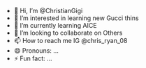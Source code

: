 - 👋 Hi, I’m @ChristianGigi
- 👀 I’m interested in learning new Gucci thins
- 🌱 I’m currently learning AICE
- 💞️ I’m looking to collaborate on Others 
- 📫 How to reach me IG @chris_ryan_08
- 😄 Pronouns: ...
- ⚡ Fun fact: ...

<!---
ChristianGigi/ChristianGigi is a ✨ special ✨ repository because its `README.md` (this file) appears on your GitHub profile.
You can click the Preview link to take a look at your changes.
--->

